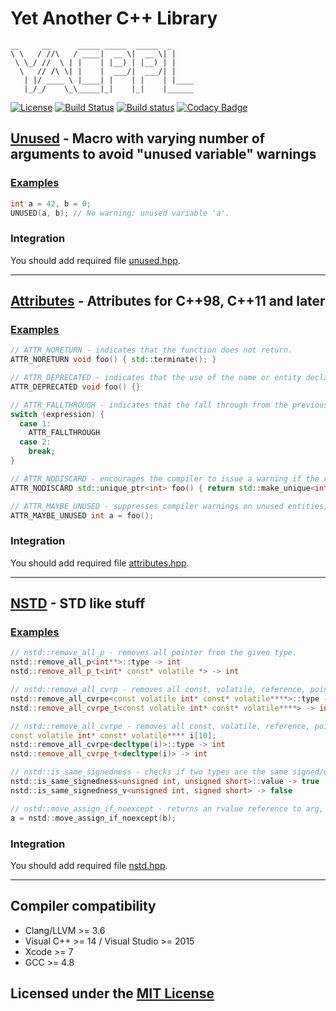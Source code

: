 # Yet Another C++ Library

```text
__     __      _____ _____  _____  _
\ \   / //\   / ____|  __ \|  __ \| |
 \ \_/ //  \ | |    | |__) | |__) | |
  \   // /\ \| |    |  ___/|  ___/| |
   | |/ ____ \ |____| |    | |    | |____
   |_/_/    \_\_____|_|    |_|    |______
```

[![License](https://img.shields.io/github/license/Neargye/yacppl.svg)](LICENSE)
[![Build Status](https://travis-ci.org/Neargye/yacppl.svg?branch=master)](https://travis-ci.org/Neargye/yacppl)
[![Build status](https://ci.appveyor.com/api/projects/status/7dmf3ri22cxfoaxm/branch/master?svg=true)](https://ci.appveyor.com/project/Neargye/yacppl/branch/master)
[![Codacy Badge](https://api.codacy.com/project/badge/Grade/70dfd3b3bb14434a8abffd1bb9fb593c)](https://www.codacy.com/app/Neargye/yacppl?utm_source=github.com&amp;utm_medium=referral&amp;utm_content=Neargye/yacppl&amp;utm_campaign=Badge_Grade)

## [Unused](include/unused.hpp) - Macro with varying number of arguments to avoid "unused variable" warnings

### [Examples](example/unused_example.cpp)
```cpp
int a = 42, b = 0;
UNUSED(a, b); // No warning: unused variable 'a'.
```

### Integration

You should add required file [unused.hpp](include/unused.hpp).

----

## [Attributes](include/attributes.hpp) - Attributes for C++98, C++11 and later

### [Examples](example/attributes_example.cpp)
```cpp
// ATTR_NORETURN - indicates that the function does not return.
ATTR_NORETURN void foo() { std::terminate(); }

// ATTR_DEPRECATED - indicates that the use of the name or entity declared with this attribute is allowed, but discouraged for some reason.
ATTR_DEPRECATED void foo() {}

// ATTR_FALLTHROUGH - indicates that the fall through from the previous case label is intentional and should not be diagnosed by a compiler that warns on fall-through.
switch (expression) {
  case 1:
    ATTR_FALLTHROUGH
  case 2:
    break;
}

// ATTR_NODISCARD - encourages the compiler to issue a warning if the return value is discarded.
ATTR_NODISCARD std::unique_ptr<int> foo() { return std::make_unique<int>(42); }

// ATTR_MAYBE_UNUSED - suppresses compiler warnings on unused entities, if any.
ATTR_MAYBE_UNUSED int a = foo();
```

### Integration

You should add required file [attributes.hpp](include/attributes.hpp).

----

## [NSTD](include/nstd.hpp) - STD like stuff

### [Examples](example/nstd_example.cpp)
```cpp
// nstd::remove_all_p - removes all pointer from the given type.
nstd::remove_all_p<int**>::type -> int
nstd::remove_all_p_t<int* const* volatile *> -> int

// nstd::remove_all_cvrp - removes all const, volatile, reference, pointer specifiers from the given type.
nstd::remove_all_cvrpe<const volatile int* const* volatile****>::type -> int
nstd::remove_all_cvrpe_t<const volatile int* const* volatile****> -> int

// nstd::remove_all_cvrpe - removes all const, volatile, reference, pointer, array extents specifiers from the given type.
const volatile int* const* volatile**** i[10];
nstd::remove_all_cvrpe<decltype(i)>::type -> int
nstd::remove_all_cvrpe_t<decltype(i)> -> int

// nstd::is_same_signedness - checks if two types are the same signed/unsigned.
nstd::is_same_signedness<unsigned int, unsigned short>::value -> true
nstd::is_same_signedness_v<unsigned int, signed short> -> false

// nstd::move_assign_if_noexcept - returns an rvalue reference to arg, unless copy assign is a better option than move assign to provide at least a strong exception guarantee.
a = nstd::move_assign_if_noexcept(b);
```

### Integration

You should add required file [nstd.hpp](include/nstd.hpp).

----

## Compiler compatibility

* Clang/LLVM >= 3.6
* Visual C++ >= 14 / Visual Studio >= 2015
* Xcode >= 7
* GCC >= 4.8

## Licensed under the [MIT License](LICENSE)
